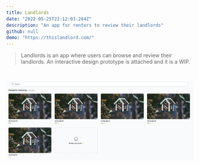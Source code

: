 ```yaml
---
title: Landlords
date: "2022-05-25T22:12:03.284Z"
description: "An app for renters to review their landlords"
github: null
demo: "https://thislandlord.com/"
---
```


> Landlords is an app where users can browse and review their landlords.
> An interactive design prototype is attached and it is a WIP.
<p>&nbsp;</p> 

![Screenshot of Demo](./landlords.png)